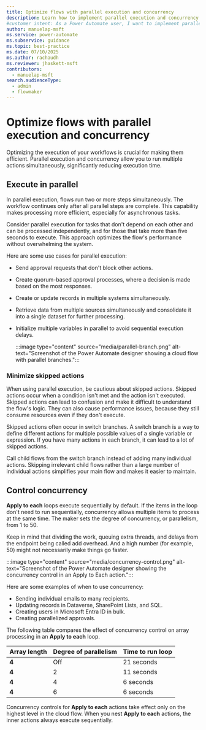 ```yaml
---
title: Optimize flows with parallel execution and concurrency
description: Learn how to implement parallel execution and concurrency in Power Automate to optimize your workflows and reduce execution time.
#customer intent: As a Power Automate user, I want to implement parallel execution and concurrency in Power Automate so that I can optimize workflow efficiency.
author: manuelap-msft
ms.service: power-automate
ms.subservice: guidance
ms.topic: best-practice
ms.date: 07/10/2025
ms.author: rachaudh
ms.reviewer: jhaskett-msft
contributors: 
  - manuelap-msft
search.audienceType: 
  - admin
  - flowmaker
---
```


# Optimize flows with parallel execution and concurrency

Optimizing the execution of your workflows is crucial for making them efficient. Parallel execution and concurrency allow you to run multiple actions simultaneously, significantly reducing execution time.

## Execute in parallel

In parallel execution, flows run two or more steps simultaneously. The workflow continues only after all parallel steps are complete. This capability makes processing more efficient, especially for asynchronous tasks.

Consider parallel execution for tasks that don't depend on each other and can be processed independently, and for those that take more than five seconds to execute. This approach optimizes the flow's performance without overwhelming the system.

Here are some use cases for parallel execution:

- Send approval requests that don't block other actions.

- Create quorum-based approval processes, where a decision is made based on the most responses.

- Create or update records in multiple systems simultaneously.

- Retrieve data from multiple sources simultaneously and consolidate it into a single dataset for further processing.

- Initialize multiple variables in parallel to avoid sequential execution delays.

  :::image type="content" source="media/parallel-branch.png" alt-text="Screenshot of the Power Automate designer showing a cloud flow with parallel branches.":::

### Minimize skipped actions

When using parallel execution, be cautious about skipped actions. Skipped actions occur when a condition isn't met and the action isn't executed. Skipped actions can lead to confusion and make it difficult to understand the flow's logic. They can also cause performance issues, because they still consume resources even if they don't execute.

Skipped actions often occur in switch branches. A switch branch is a way to define different actions for multiple possible values of a single variable or expression. If you have many actions in each branch, it can lead to a lot of skipped actions.

Call child flows from the switch branch instead of adding many individual actions. Skipping irrelevant child flows rather than a large number of individual actions simplifies your main flow and makes it easier to maintain.

## Control concurrency

**Apply to each** loops execute sequentially by default. If the items in the loop don't need to run sequentially, concurrency allows multiple items to process at the same time. The maker sets the degree of concurrency, or parallelism, from 1 to 50.

Keep in mind that dividing the work, queuing extra threads, and delays from the endpoint being called add overhead. And a high number (for example, 50) might not necessarily make things go faster.

:::image type="content" source="media/concurrency-control.png" alt-text="Screenshot of the Power Automate designer showing the concurrency control in an Apply to Each action.":::

Here are some examples of when to use concurrency:

- Sending individual emails to many recipients​.
- Updating records in Dataverse, SharePoint Lists, and SQL​.
- Creating users in Microsoft Entra ID in bulk.
- Creating parallelized approvals.

The following table compares the effect of concurrency control on array processing in an **Apply to each** loop.

| Array length | Degree of parallelism | Time to run loop |
|--------------|-----------------------|------------------|
| **4**        | Off                   | 21 seconds       |
| **4**        | 2                     | 11 seconds       |
| **4**        | 4                     | 6 seconds        |
| **4**        | 6                     | 6 seconds        |

Concurrency controls for **Apply to each** actions take effect only on the highest level in the cloud flow. When you nest **Apply to each** actions, the inner actions always execute sequentially.
